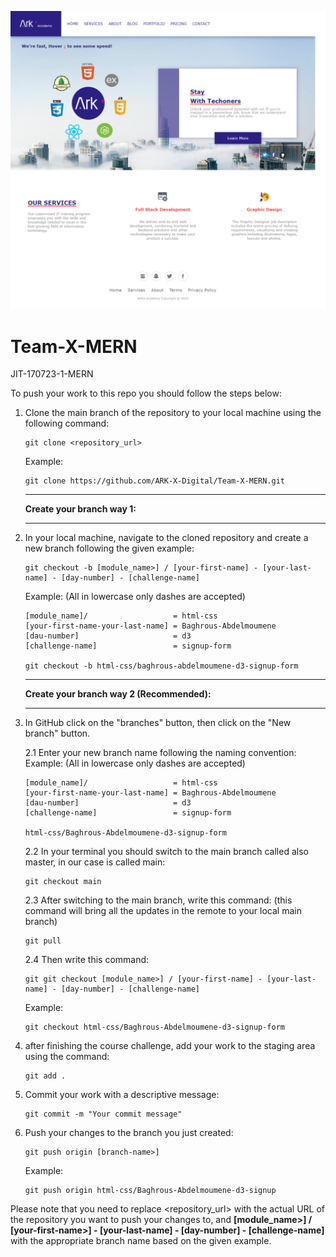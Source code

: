 ![Alt text](./incons/basic-challenge-edited.png 'basic-website-challenge-page')
# Team-X-MERN
JIT-170723-1-MERN

To push your work to this repo you should follow the steps below:

1. Clone the main branch of the repository to your local machine using the following command:
   ```
   git clone <repository_url>
   ```
   Example:
   ```
   git clone https://github.com/ARK-X-Digital/Team-X-MERN.git
   ```
   
   ------------------------------------------
   
   **Create your branch way 1:**
   
   ------------------------------------------
   
2. In your local machine, navigate to the cloned repository and create a new branch following the given example:
   ```
   git checkout -b [module_name>] / [your-first-name] - [your-last-name] - [day-number] - [challenge-name]
   ```
   Example: (All in lowercase only dashes are accepted)
   ```
   [module_name]/                   = html-css
   [your-first-name-your-last-name] = Baghrous-Abdelmoumene
   [dau-number]                     = d3
   [challenge-name]                 = signup-form
   
   git checkout -b html-css/baghrous-abdelmoumene-d3-signup-form
   ```
   
   ------------------------------------------
   
   **Create your branch way 2 (Recommended):**
   
   ------------------------------------------
   
2. In GitHub click on the "branches" button, then click on the "New branch" button.
   
   2.1 Enter your new branch name following the naming convention:
   Example: (All in lowercase only dashes are accepted)
   ```
   [module_name]/                   = html-css
   [your-first-name-your-last-name] = Baghrous-Abdelmoumene
   [dau-number]                     = d3
   [challenge-name]                 = signup-form
   
   html-css/Baghrous-Abdelmoumene-d3-signup-form
   ```
   2.2 In your terminal you should switch to the main branch called also master, in our case is called main:
   ```
   git checkout main
   ```
   2.3 After switching to the main branch, write this command:
   (this command will bring all the updates in the remote to your local main branch)
   ```
   git pull
   ```
   2.4 Then write this command:
   ```
   git git checkout [module_name>] / [your-first-name] - [your-last-name] - [day-number] - [challenge-name]
   ```
   Example:
   ```
   git checkout html-css/Baghrous-Abdelmoumene-d3-signup-form
   ```
   
3. after finishing the course challenge, add your work to the staging area using the command:
   ```
   git add .
   ```
4. Commit your work with a descriptive message:
   ```
   git commit -m "Your commit message"
   ```
5. Push your changes to the branch you just created:
    ```
    git push origin [branch-name>]
    ```
    Example:
    ```
    git push origin html-css/Baghrous-Abdelmoumene-d3-signup
    ```

Please note that you need to replace <repository_url> with the actual URL of the repository you want to push your changes to, and **[module_name>] / [your-first-name>] - [your-last-name] - [day-number] - [challenge-name]** with the appropriate branch name based on the given example.
